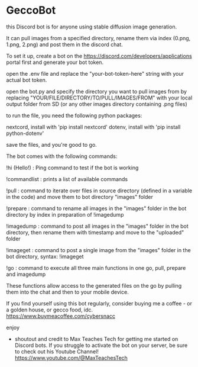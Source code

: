 # GeccoBot

this Discord bot is for anyone using stable diffusion image generation. 

It can pull images from a specified directory, rename them via index (0.png, 1.png, 2.png) and post them in the discord chat.


To set it up, create a bot on the https://discord.com/developers/applications portal first and generate your bot token. 

open the .env file and replace the "your-bot-token-here" string with your actual bot token. 

open the bot.py and specify the directory you want to pull images from by replacing "YOUR/FILE/DIRECTORY/TO/PULL/IMAGES/FROM" with your local output folder from SD (or any other images directory containing .png files)

to run the file, you need the following python packages:

nextcord, install with 'pip install nextcord'
dotenv, install with 'pip install python-dotenv'


save the files, and you're good to go. 


The bot comes with the following commands:


!hi (Hello!) : Ping command to test if the bot is working

!commandlist : prints a list of available commands

!pull : command to iterate over files in source directory (defined in a variable in the code) and move them to bot directory "images" folder

!prepare : command to rename all images in the "images" folder in the bot directory by index in preparation of !imagedump

!imagedump : command to post all images in the "images" folder in the bot directory, then rename them with timestamp and move to the "uploaded" folder

!imageget : command to post a single image from the "images" folder in the bot directory, syntax: !imageget <index> 

!go : command to execute all three main functions in one go, pull, prepare and imagedump


These functions allow access to the generated files on the go by pulling them into the chat and then to your mobile device. 


If you find yourself using this bot regularly, consider buying me a coffee - or a golden house, or gecco food, idc. 
https://www.buymeacoffee.com/cybersnacc

enjoy

- shoutout and credit to Max Teaches Tech for getting me started on Discord bots. If you struggle to activate the bot on your server, be sure to check out his Youtube Channel! https://www.youtube.com/@MaxTeachesTech
